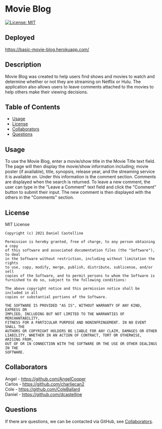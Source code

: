 # Movie Blog
  [![License: MIT](https://img.shields.io/badge/License-MIT-yellow.svg)](https://opensource.org/licenses/MIT)
  
  ## Deployed
  https://basic-movie-blog.herokuapp.com/

  ## Description
  Movie Blog was created to help users find shows and movies to watch and determine whether or not they are streaming on Netflix or Hulu.  The application also allows users to leave comments attached to the movies to help others make their viewing decisions.

  ## Table of Contents
  - [Usage](#usage)
  - [License](#license)
  - [Collaborators](#collaborators)
  - [Questions](#questions)

  ## Usage
  To use the Movie Blog, enter a movie/show title in the Movie Title text field.  The page will then display the movie/show information including; movie poster (if available), title, synopsis, release year, and the streaming service it is available on.  Under this information is the comment section.  Comments are displayed when the search is returned.  To leave a new comment, the user can type in the "Leave a Comment" text field and click the "Comment" button to submit their input.  The new comment is then displayed with the others in the "Comments" section.  

  ## License
  MIT License

    Copyright (c) 2021 Daniel Castelline
    
    Permission is hereby granted, free of charge, to any person obtaining a copy
    of this software and associated documentation files (the "Software"), to deal
    in the Software without restriction, including without limitation the rights
    to use, copy, modify, merge, publish, distribute, sublicense, and/or sell
    copies of the Software, and to permit persons to whom the Software is
    furnished to do so, subject to the following conditions:
    
    The above copyright notice and this permission notice shall be included in all
    copies or substantial portions of the Software.
    
    THE SOFTWARE IS PROVIDED "AS IS", WITHOUT WARRANTY OF ANY KIND, EXPRESS OR
    IMPLIED, INCLUDING BUT NOT LIMITED TO THE WARRANTIES OF MERCHANTABILITY,
    FITNESS FOR A PARTICULAR PURPOSE AND NONINFRINGEMENT. IN NO EVENT SHALL THE
    AUTHORS OR COPYRIGHT HOLDERS BE LIABLE FOR ANY CLAIM, DAMAGES OR OTHER
    LIABILITY, WHETHER IN AN ACTION OF CONTRACT, TORT OR OTHERWISE, ARISING FROM,
    OUT OF OR IN CONNECTION WITH THE SOFTWARE OR THE USE OR OTHER DEALINGS IN THE
    SOFTWARE.
    
  ## Collaborators
  Angel - https://github.com/AngelCooper<br>
  Carlos - https://github.com/charliecan2<br>
  Cole - https://github.com/ColeBallard<br>
  Daniel - https://github.com/dcastelline

  ## Questions
  If there are questions, we can be contacted via GitHub, see [Collaborators](#collaborators).
